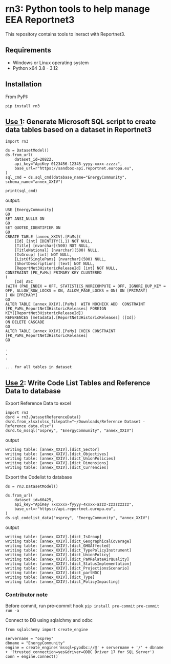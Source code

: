 # rn3: Python tools to help manage EEA Reportnet3

This repository contains tools to ineract with Reportnet3.

## Requirements
* Windows or Linux operating system
* Python x64 3.8 - 3.12

## Installation

From PyPI:

`pip install rn3`


## <u>**Use 1**</u>: Generate Microsoft SQL script to create data tables based on a dataset in Reportnet3

```
import rn3

ds = DatasetModel()
ds.from_url(
    dataset_id=20822,
    api_key="ApiKey 0123456-12345-yyyy-xxxx-zzzzz",
    base_url=r"https://sandbox-api.reportnet.europa.eu",
)
sql_cmd = ds.sql_cmd(database_name="EnergyCommunity", schema_name="annex_XXIV")

print(sql_cmd)
```

output:

```
USE [EnergyCommunity]
GO
SET ANSI_NULLS ON
GO
SET QUOTED_IDENTIFIER ON
GO
CREATE TABLE [annex_XXIV].[PaMs](
	[Id] [int] IDENTITY(1,1) NOT NULL,
	[Title] [nvarchar](500) NOT NULL,
	[TitleNational] [nvarchar](500) NULL,
	[IsGroup] [int] NOT NULL,
	[ListOfSinglePams] [nvarchar](500) NULL,
	[ShortDescription] [text] NOT NULL,
	[ReportNet3HistoricReleaseId] [int] NOT NULL,
CONSTRAINT [PK_PaMs] PRIMARY KEY CLUSTERED
(
	[Id] ASC
)WITH (PAD_INDEX = OFF, STATISTICS_NORECOMPUTE = OFF, IGNORE_DUP_KEY = OFF, ALLOW_ROW_LOCKS = ON, ALLOW_PAGE_LOCKS = ON) ON [PRIMARY]
) ON [PRIMARY]
GO
ALTER TABLE [annex_XXIV].[PaMs]  WITH NOCHECK ADD  CONSTRAINT [FK_PaMs_ReportNet3HistoricReleases] FOREIGN KEY([ReportNet3HistoricReleaseId])
REFERENCES [metadata].[ReportNet3HistoricReleases] ([Id])
ON DELETE CASCADE
GO
ALTER TABLE [annex_XXIV].[PaMs] CHECK CONSTRAINT [FK_PaMs_ReportNet3HistoricReleases]
GO

.
.
.

... for all tables in dataset

```

## <u>**Use 2**</u>: Write Code List Tables and Reference Data to database

Export Reference Data to excel

```
import rn3
dsrd = rn3.DatasetReferenceData()
dsrd.from_xlsx(xlsx_filepath="~/Downloads/Reference Dataset - Reference data.xlsx")
dsrd.to_mssql("osprey", "EnergyCommunity", "annex_XXIV")
```

output

```
writing table: [annex_XXIV].[dict_Sector]
writing table: [annex_XXIV].[dict_Objectives]
writing table: [annex_XXIV].[dict_UnionPolicies]
writing table: [annex_XXIV].[dict_Dimensions]
writing table: [annex_XXIV].[dict_Currencies]
```

Export the Codelist to database

```
ds = rn3.DatasetModel()

ds.from_url(
    dataset_id=60425,
    api_key="ApiKey 7xxxxxx-fyyyy-4xxxx-azzz-zzzzzzzzz",
    base_url=r"https://api.reportnet.europa.eu",
)
ds.sql_codelist_data("osprey", "EnergyCommunity", "annex_XXIV")
```

output

```
writing table: [annex_XXIV].[dict_IsGroup]
writing table: [annex_XXIV].[dict_GeographicalCoverage]
writing table: [annex_XXIV].[dict_GHGAffected]
writing table: [annex_XXIV].[dict_TypePolicyInstrument]
writing table: [annex_XXIV].[dict_UnionPolicy]
writing table: [annex_XXIV].[dict_PaMRelateAirQuality]
writing table: [annex_XXIV].[dict_StatusImplementation]
writing table: [annex_XXIV].[dict_ProjectionsScenario]
writing table: [annex_XXIV].[dict_partNDC]
writing table: [annex_XXIV].[dict_Type]
writing table: [annex_XXIV].[dict_PolicyImpacting]
```

### Contributor note

Before commit, run pre-commit hook
`pip install pre-commit`
`pre-commit run -a`

Connect to DB using sqlalchmy and odbc

```
from sqlalchemy import create_engine

servername = "osprey"
dbname = "EnergyCommunity"
engine = create_engine('mssql+pyodbc://@' + servername + '/' + dbname + '?trusted_connection=yes&driver=ODBC Driver 17 for SQL Server')
conn = engine.connect()
```

